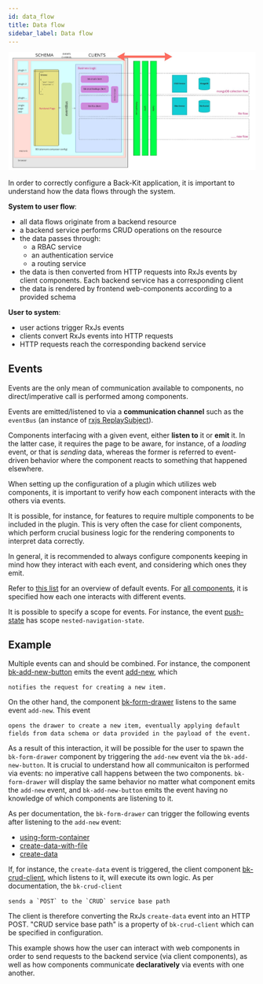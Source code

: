 ```yaml
---
id: data_flow
title: Data flow
sidebar_label: Data flow
---
```

![Data flow schema](img/data_flow.jpg)

In order to correctly configure a Back-Kit application, it is important to understand how the data flows through the system.

**System to user flow**:

- all data flows originate from a backend resource
- a backend service performs CRUD operations on the resource
- the data passes through:
  - a RBAC service
  - an authentication service
  - a routing service
- the data is then converted from HTTP requests into RxJs events by client components. Each backend service has a corresponding client
- the data is rendered by frontend web-components according to a provided schema

**User to system**:

- user actions trigger RxJs events
- clients convert RxJs events into HTTP requests
- HTTP requests reach the corresponding backend service

## Events

Events are the only mean of communication available to components, no direct/imperative call is performed among components.

Events are emitted/listened to via a **communication channel** such as the `eventBus` (an instance of [rxjs ReplaySubject](https://rxjs.dev/api/index/class/ReplaySubject)).

Components interfacing with a given event, either **listen to** it or **emit** it. In the latter case, it requires the page to be aware, for instance, of a *loading* event, or that is *sending* data, whereas the former is referred to event-driven behavior where the component reacts to something that happened elsewhere.

When setting up the configuration of a plugin which utilizes web components, it is important to verify how each component interacts with the others via events.

It is possible, for instance, for features to require multiple components to be included in the plugin. This is very often the case for client components, which perform crucial business logic for the rendering components to interpret data correctly.

In general, it is recommended to always configure components keeping in mind how they interact with each event, and considering which ones they emit.

Refer to [this list](events) for an overview of default events.
For [all components](Components/buttons), it is specified how each one interacts with different events.

It is possible to specify a scope for events. For instance, the event [push-state](events#nested-navigation-state---push) has scope `nested-navigation-state`.

## Example

Multiple events can and should be combined. For instance, the component [bk-add-new-button](Components/buttons#add-new) emits the event [add-new](events#add-new), which

```
notifies the request for creating a new item.
```

On the other hand, the component [bk-form-drawer](Components/data_manipulation#form-drawer) listens to the same event `add-new`. This event

```
opens the drawer to create a new item, eventually applying default fields from data schema or data provided in the payload of the event.
```

As a result of this interaction, it will be possible for the user to spawn the `bk-form-drawer` component by triggering the `add-new` event via the `bk-add-new-button`. It is crucial to understand how all communicaiton is performed via events: no imperative call happens between the two components. `bk-form-drawer` will display the same behavior no matter what component emits the `add-new` event, and `bk-add-new-button` emits the event having no knowledge of which components are listening to it.

As per documentation, the `bk-form-drawer` can trigger the following events after listening to the `add-new` event:

- [using-form-container](events#using-form-container)
- [create-data-with-file](events#create-data-with-file)
- [create-data](events#create-data)

If, for instance, the `create-data` event is triggered, the client component [bk-crud-client](Components/clients#crud-client), which listens to it, will execute its own logic. As per documentation, the `bk-crud-client`

```
sends a `POST` to the `CRUD` service base path
```

The client is therefore converting the RxJs `create-data` event into an HTTP POST. "CRUD service base path" is a property of `bk-crud-client` which can be specified in configuration.

This example shows how the user can interact with web components in order to send requests to the backend service (via client components), as well as how components communicate **declaratively** via events with one another.
